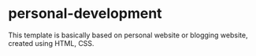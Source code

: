 # personal-development
This template is basically based on personal website or blogging website, created using HTML, CSS.
